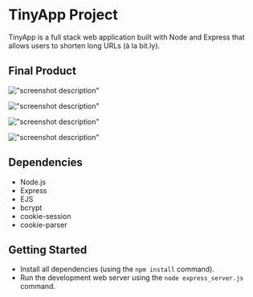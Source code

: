 # TinyApp Project

TinyApp is a full stack web application built with Node and Express that allows users to shorten long URLs (à la bit.ly).

## Final Product
!["screenshot description"](#)


!["screenshot description"](#)


!["screenshot description"](#)


!["screenshot description"](#)


## Dependencies


* Node.js
* Express
* EJS
* bcrypt
* cookie-session
* cookie-parser

## Getting Started

* Install all dependencies (using the `npm install` command).
* Run the development web server using the `node express_server.js` command.
